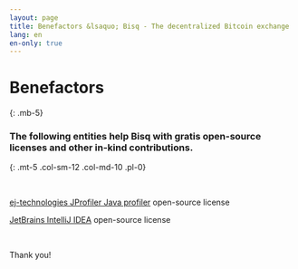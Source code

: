 ```yaml
---
layout: page
title: Benefactors &lsaquo; Bisq - The decentralized Bitcoin exchange
lang: en
en-only: true
---
```


# Benefactors
{: .mb-5}

### The following entities help Bisq with gratis open-source licenses and other in-kind contributions.
{: .mt-5 .col-sm-12 .col-md-10 .pl-0}

<br>

<p><a href="https://www.ej-technologies.com/products/jprofiler/overview.html" target="_blank">ej-technologies JProfiler Java profiler</a> open-source license</p>

<p><a href="https://www.jetbrains.com/idea/" target="_blank">JetBrains IntelliJ IDEA</a> open-source license</p>

<br>

<p>Thank you!</p>
